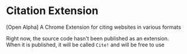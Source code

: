 # Citation Extension
[Open Alpha] A Chrome Extension for citing websites in various formats

Right now, the source code hasn't been published as an extension.  
When it is published, it will be called `Cite!` and will be free to use
